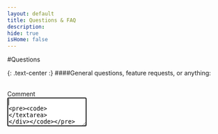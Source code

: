 ```yaml
---
layout: default
title: Questions & FAQ
description: 
hide: true
isHome: false
---
```


<div class="bs-docs-section" markdown="1">

#Questions

{: .text-center :}
####General questions, feature requests, or anything:

<br>

<div class="form-horizontal">

  <div class="form-group">
    <label class="col-sm-2 control-label">Comment</label>
    <div class="col-sm-10">
      <textarea class="form-control" id="comment-field" rows="4" autofocus>
        
      </textarea>
    </div>
  </div>

  <div class="form-group">
    <label class="col-sm-2 control-label">Site Link</label>
    <div class="col-sm-10">
      <input class="form-control" id="site-field" placeholder="http://" autofocus required>
    </div>
  </div>

  <div class="form-group">
    <label class="col-sm-2 control-label">Email</label>
    <div class="col-sm-10">
      <input class="form-control" placeholder="Email" id="email-field" required>
    </div>
  </div>
  <div class="form-group">
    <div class="col-sm-offset-2 col-sm-10">
      <button class="btn btn-primary btn-lg" id="submit-comment" onclick="submitComment()">Send</button>
    </div>
  </div>
</div>

</div>

<!--
<div class="bs-docs-section" markdown="1">

#FAQ

##### Q: How should I host the Javascript library in my site?


</div>
-->